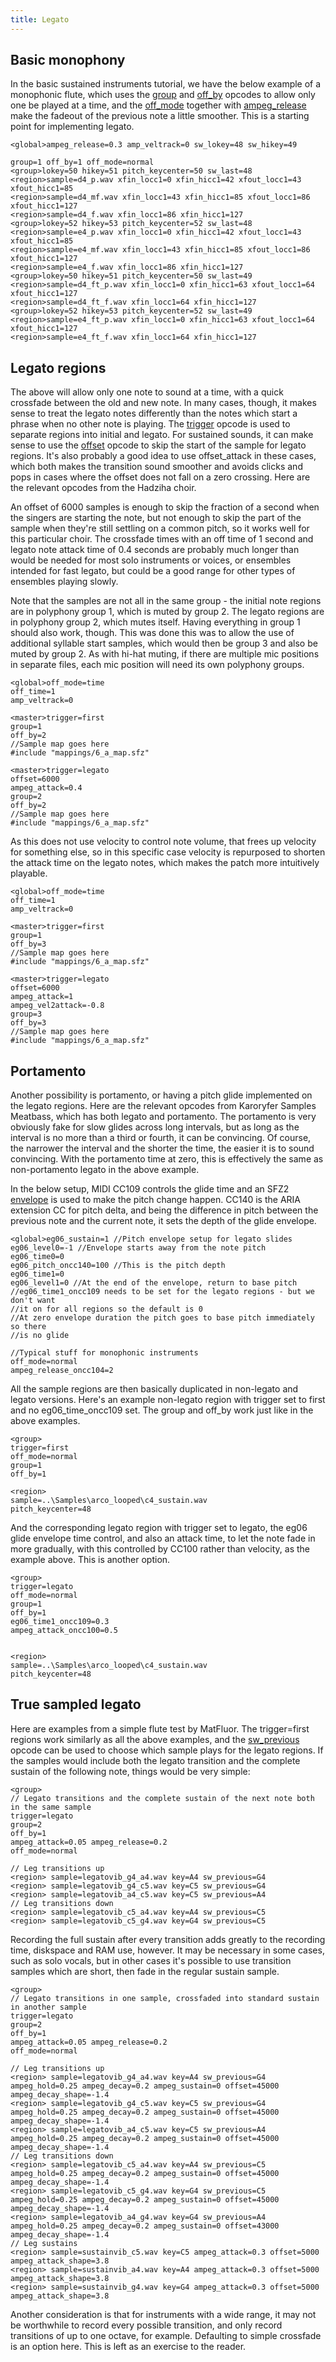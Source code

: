 ```yaml
---
title: Legato
---
```


## Basic monophony

In the basic sustained instruments
tutorial, we have the below example of a monophonic flute, which uses the
[group](/opcodes/group) and [off_by](/opcodes/off_by) opcodes to allow only one be played at a time, and the [off_mode](/opcodes/off_mode)
together with [ampeg_release](/opcodes/ampeg_release) make the fadeout of the previous note a little
smoother. This is a starting point for implementing legato.

```
<global>ampeg_release=0.3 amp_veltrack=0 sw_lokey=48 sw_hikey=49

group=1 off_by=1 off_mode=normal
<group>lokey=50 hikey=51 pitch_keycenter=50 sw_last=48
<region>sample=d4_p.wav xfin_locc1=0 xfin_hicc1=42 xfout_locc1=43 xfout_hicc1=85
<region>sample=d4_mf.wav xfin_locc1=43 xfin_hicc1=85 xfout_locc1=86 xfout_hicc1=127
<region>sample=d4_f.wav xfin_locc1=86 xfin_hicc1=127
<group>lokey=52 hikey=53 pitch_keycenter=52 sw_last=48
<region>sample=e4_p.wav xfin_locc1=0 xfin_hicc1=42 xfout_locc1=43 xfout_hicc1=85
<region>sample=e4_mf.wav xfin_locc1=43 xfin_hicc1=85 xfout_locc1=86 xfout_hicc1=127
<region>sample=e4_f.wav xfin_locc1=86 xfin_hicc1=127
<group>lokey=50 hikey=51 pitch_keycenter=50 sw_last=49
<region>sample=d4_ft_p.wav xfin_locc1=0 xfin_hicc1=63 xfout_locc1=64 xfout_hicc1=127
<region>sample=d4_ft_f.wav xfin_locc1=64 xfin_hicc1=127
<group>lokey=52 hikey=53 pitch_keycenter=52 sw_last=49
<region>sample=e4_ft_p.wav xfin_locc1=0 xfin_hicc1=63 xfout_locc1=64 xfout_hicc1=127
<region>sample=e4_ft_f.wav xfin_locc1=64 xfin_hicc1=127
```

## Legato regions

The above will allow only one note to sound at a time, with a quick crossfade between
the old and new note. In many cases, though, it makes sense to treat the legato notes
differently than the notes which start a phrase when no other note is playing. The
[trigger](/opcodes/trigger) opcode is used to separate regions into initial and legato. For
sustained sounds, it can make sense to use the [offset](/opcodes/offset) opcode to skip the start
of the sample for legato regions. It's also probably a good idea to use offset_attack
in these cases, which both makes the transition sound smoother and avoids clicks and
pops in cases where the offset does not fall on a zero crossing. Here are the relevant
opcodes from the Hadziha choir.

An offset of 6000 samples is enough to skip the fraction of a second when the singers
are starting the note, but not enough to skip the part of the sample when they're still
settling on a common pitch, so it works well for this particular choir. The crossfade
times with an off time of 1 second and legato note attack time of 0.4 seconds are
probably much longer than would be needed for most solo instruments or voices, or
ensembles intended for fast legato, but could be a good range for other types of
ensembles playing slowly.

Note that the samples are not all in the same group - the initial note regions are in
polyphony group 1, which is muted by group 2. The legato regions are in polyphony
group 2, which mutes itself. Having everything in group 1 should also work, though.
This was done this was to allow the use of additional syllable start samples, which
would then be group 3 and also be muted by group 2. As with hi-hat muting, if there
are multiple mic positions in separate files, each mic position will need its own
polyphony groups.

```
<global>off_mode=time
off_time=1
amp_veltrack=0

<master>trigger=first
group=1
off_by=2
//Sample map goes here
#include "mappings/6_a_map.sfz"

<master>trigger=legato
offset=6000
ampeg_attack=0.4
group=2
off_by=2
//Sample map goes here
#include "mappings/6_a_map.sfz"
```

As this does not use velocity to control note volume, that frees up velocity for
something else, so in this specific case velocity is repurposed to shorten the
attack time on the legato notes, which makes the patch more intuitively playable.

```
<global>off_mode=time
off_time=1
amp_veltrack=0

<master>trigger=first
group=1
off_by=3
//Sample map goes here
#include "mappings/6_a_map.sfz"

<master>trigger=legato
offset=6000
ampeg_attack=1
ampeg_vel2attack=-0.8
group=3
off_by=3
//Sample map goes here
#include "mappings/6_a_map.sfz"
```

## Portamento

Another possibility is portamento, or having a pitch glide implemented on the
legato regions. Here are the relevant opcodes from Karoryfer Samples
Meatbass, which has both legato and portamento. The portamento is
very obviously fake for slow glides across long intervals, but as long as the
interval is no more than a third or fourth, it can be convincing. Of course, the
narrower the interval and the shorter the time, the easier it is to sound
convincing. With the portamento time at zero, this is effectively the same as
non-portamento legato in the above example.

In the below setup, MIDI CC109 controls the glide time and an SFZ2 [envelope](/modulations/envelope_generators)
is used to make the pitch change happen. CC140 is the ARIA extension CC for pitch
delta, and being the difference in pitch between the previous note and the
current note, it sets the depth of the glide envelope.

```
<global>eg06_sustain=1 //Pitch envelope setup for legato slides
eg06_level0=-1 //Envelope starts away from the note pitch
eg06_time0=0
eg06_pitch_oncc140=100 //This is the pitch depth
eg06_time1=0
eg06_level1=0 //At the end of the envelope, return to base pitch
//eg06_time1_oncc109 needs to be set for the legato regions - but we don't want
//it on for all regions so the default is 0
//At zero envelope duration the pitch goes to base pitch immediately so there
//is no glide

//Typical stuff for monophonic instruments
off_mode=normal
ampeg_release_oncc104=2
```

All the sample regions are then basically duplicated in non-legato and legato
versions. Here's an example non-legato region with trigger
set to first and no eg06_time_oncc109 set. The group and off_by work just like
in the above examples.

```
<group>
trigger=first
off_mode=normal
group=1
off_by=1

<region>
sample=..\Samples\arco_looped\c4_sustain.wav
pitch_keycenter=48
```

And the corresponding legato region with trigger set to legato, the eg06 glide
envelope time control, and also an attack time, to let the note fade in
more gradually, with this controlled by CC100 rather than velocity, as the
example above. This is another option.

```
<group>
trigger=legato
off_mode=normal
group=1
off_by=1
eg06_time1_oncc109=0.3
ampeg_attack_oncc100=0.5


<region>
sample=..\Samples\arco_looped\c4_sustain.wav
pitch_keycenter=48
```

## True sampled legato

Here are examples from a simple flute test by MatFluor. The trigger=first regions
work similarly as all the above examples, and the [sw_previous](/opcodes/sw_previous) opcode can be used
to choose which sample plays for the legato regions. If the samples would include
both the legato transition and the complete sustain of the following note, things
would be very simple:

```
<group>
// Legato transitions and the complete sustain of the next note both in the same sample
trigger=legato
group=2
off_by=1
ampeg_attack=0.05 ampeg_release=0.2
off_mode=normal

// Leg transitions up
<region> sample=legatovib_g4_a4.wav key=A4 sw_previous=G4
<region> sample=legatovib_g4_c5.wav key=C5 sw_previous=G4
<region> sample=legatovib_a4_c5.wav key=C5 sw_previous=A4
// Leg transitions down
<region> sample=legatovib_c5_a4.wav key=A4 sw_previous=C5
<region> sample=legatovib_c5_g4.wav key=G4 sw_previous=C5
```

Recording the full sustain after every transition adds greatly to the recording
time, diskspace and RAM use, however. It may be necessary in some cases, such as
solo vocals, but in other cases it's possible to use transition samples which
are short, then fade in the regular sustain sample.

```
<group>
// Legato transitions in one sample, crossfaded into standard sustain in another sample
trigger=legato
group=2
off_by=1
ampeg_attack=0.05 ampeg_release=0.2
off_mode=normal

// Leg transitions up
<region> sample=legatovib_g4_a4.wav key=A4 sw_previous=G4 ampeg_hold=0.25 ampeg_decay=0.2 ampeg_sustain=0 offset=45000 ampeg_decay_shape=-1.4
<region> sample=legatovib_g4_c5.wav key=C5 sw_previous=G4 ampeg_hold=0.25 ampeg_decay=0.2 ampeg_sustain=0 offset=45000 ampeg_decay_shape=-1.4
<region> sample=legatovib_a4_c5.wav key=C5 sw_previous=A4 ampeg_hold=0.25 ampeg_decay=0.2 ampeg_sustain=0 offset=45000 ampeg_decay_shape=-1.4
// Leg transitions down
<region> sample=legatovib_c5_a4.wav key=A4 sw_previous=C5 ampeg_hold=0.25 ampeg_decay=0.2 ampeg_sustain=0 offset=45000 ampeg_decay_shape=-1.4
<region> sample=legatovib_c5_g4.wav key=G4 sw_previous=C5 ampeg_hold=0.25 ampeg_decay=0.2 ampeg_sustain=0 offset=45000 ampeg_decay_shape=-1.4
<region> sample=legatovib_a4_g4.wav key=G4 sw_previous=A4 ampeg_hold=0.25 ampeg_decay=0.2 ampeg_sustain=0 offset=43000 ampeg_decay_shape=-1.4
// Leg sustains
<region> sample=sustainvib_c5.wav key=C5 ampeg_attack=0.3 offset=5000 ampeg_attack_shape=3.8
<region> sample=sustainvib_a4.wav key=A4 ampeg_attack=0.3 offset=5000 ampeg_attack_shape=3.8
<region> sample=sustainvib_g4.wav key=G4 ampeg_attack=0.3 offset=5000 ampeg_attack_shape=3.8
```

Another consideration is that for instruments with a wide range, it may not be worthwhile
to record every possible transition, and only record transitions of up to one octave, for
example. Defaulting to simple crossfade is an option here. This is left as an exercise to
the reader.
